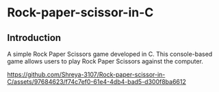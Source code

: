 # Rock-paper-scissor-in-C

## Introduction
A simple Rock Paper Scissors game developed in C. This console-based game allows users to play Rock Paper Scissors against the computer.


https://github.com/Shreya-3107/Rock-paper-scissor-in-C/assets/97684623/f74c7ef0-61e4-4db4-bad5-d300f8ba6612

